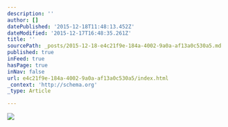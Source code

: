 ```yaml
---
description: ''
author: []
datePublished: '2015-12-18T11:48:13.452Z'
dateModified: '2015-12-17T16:48:35.261Z'
title: ''
sourcePath: _posts/2015-12-18-e4c21f9e-184a-4002-9a0a-af13a0c530a5.md
published: true
inFeed: true
hasPage: true
inNav: false
url: e4c21f9e-184a-4002-9a0a-af13a0c530a5/index.html
_context: 'http://schema.org'
_type: Article

---
```

![](https://the-grid-user-content.s3-us-west-2.amazonaws.com/a6d6f078-cef5-4881-a36c-7c7b3b31a168.png)